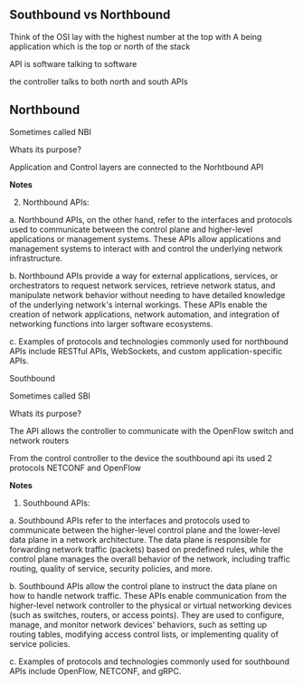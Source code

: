 ## Southbound vs Northbound

Think of the OSI lay with the highest number at the top with A being application which is the top or north of the stack

API is software talking to software

the controller talks to both north and south APIs

## Northbound

Sometimes called NBI

Whats its purpose?

Application and Control layers are connected to the Norhtbound API

**Notes**

2.	Northbound APIs:

a.	Northbound APIs, on the other hand, refer to the interfaces and protocols used to communicate between the control plane and higher-level applications or management systems. These APIs allow applications and management systems to interact with and control the underlying network infrastructure.

b.	Northbound APIs provide a way for external applications, services, or orchestrators to request network services, retrieve network status, and manipulate network behavior without needing to have detailed knowledge of the underlying network's internal workings. These APIs enable the creation of network applications, network automation, and integration of networking functions into larger software ecosystems.

c.	Examples of protocols and technologies commonly used for northbound APIs include RESTful APIs, WebSockets, and custom application-specific APIs.





Southbound

Sometimes called SBI  

Whats its purpose?

The API allows the controller to communicate with the OpenFlow switch and network routers

From the control controller to the device the southbound api its used 2 protocols NETCONF and OpenFlow

**Notes**

1.	Southbound APIs:

a.	Southbound APIs refer to the interfaces and protocols used to communicate between the higher-level control plane and the lower-level data plane in a network architecture. The data plane is responsible for forwarding network traffic (packets) based on predefined rules, while the control plane manages the overall behavior of the network, including traffic routing, quality of service, security policies, and more.

b.	Southbound APIs allow the control plane to instruct the data plane on how to handle network traffic. These APIs enable communication from the higher-level network controller to the physical or virtual networking devices (such as switches, routers, or access points). They are used to configure, manage, and monitor network devices' behaviors, such as setting up routing tables, modifying access control lists, or implementing quality of service policies.

c.	Examples of protocols and technologies commonly used for southbound APIs include OpenFlow, NETCONF, and gRPC.

